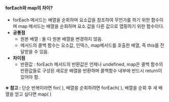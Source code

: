 #### forEach와 map의 차이?

* forEach 메서드는 배열을 순회하며 요소값을 참조하여 무언가를 하기 위한 함수이며 map 메서드는 배열을 순회하며 요소 값을 다른 값으로 맵핑하기 위한 함수이다.
* **공통점**
  * 원본 배열 : 둘 다 원본 배열을 변경하지 않음.
  * 메서드의 콜백 함수는 요소값, 인덱스, map메서드를 호출한 배열, 즉 this를 전달받을 수 있음.
* **차이점**
  * 반환값 : forEach 메서드의 반환값은 언제나 undefined, map은 콜백 함수의 반환값들로 구성된 새로운 배열을 반환하며 콜백함수 내부에 반드시 return이 있어야 함.

**※ 참고 :** 단순 반복이라면 for( ), 배열을 순회하려면 forEach( ), 배열을 순회 후 새 배열을 얻고 싶다면 map( )